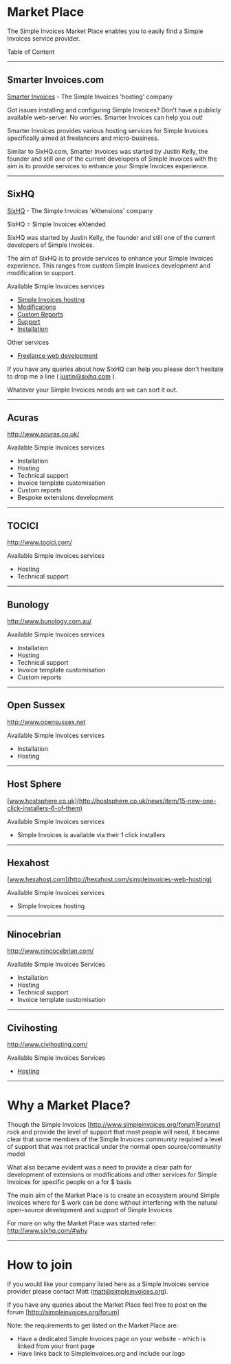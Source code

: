 # Market Place #

The Simple Invoices Market Place enables you to easily find a Simple Invoices service provider.

Table of Content



---


## Smarter Invoices.com ##
[Smarter Invoices](http://www.smarterinvoices.com) - The Simple Invoices 'hosting' company

Got issues installing and configuring Simple Invoices? Don't have a publicly available web-server. No worries. Smarter Invoices can help you out!

Smarter Invoices provides various hosting services for Simple Invoices specifically aimed at freelancers and micro-business.

Similar to SixHQ.com, Smarter Invoices was started by Justin Kelly, the founder and still one of the current developers of Simple Invoices with the aim is to provide services to enhance your Simple Invoices experience.


---


## SixHQ ##
[SixHQ](http://www.sixhq.com) - The Simple Invoices 'eXtensions' company

SixHQ = Simple Invoices eXtended

SixHQ was started by Justin Kelly, the founder and still one of the current developers of Simple Invoices.

The aim of SixHQ is to provide services to enhance your Simple Invoices experience. This ranges from custom Simple Invoices development and modification to support.

 Available Simple Invoices services
  * [Simple Invoices hosting](http://sixhq.com/hosting)
  * [Modifications](http://sixhq.com/modifications)
  * [Custom Reports](http://sixhq.com/custom_reports)
  * [Support](http://sixhq.com/support)
  * [Installation](http://sixhq.com/installation)

Other services

  * [Freelance web development](http://sixhq.com/web_development)

If you have any queries about how SixHQ can help you please don't hesitate to drop me a line ( justin@sixhq.com ).

Whatever your Simple Invoices needs are we can sort it out.


---


## Acuras ##
http://www.acuras.co.uk/

 Available Simple Invoices services
  * Installation
  * Hosting
  * Technical support
  * Invoice template customisation
  * Custom reports
  * Bespoke extensions development


---


## TOCICI ##
http://www.tocici.com/

 Available Simple Invoices services
  * Hosting
  * Technical support


---


## Bunology ##
http://www.bunology.com.au/

 Available Simple Invoices services
  * Installation
  * Hosting
  * Technical support
  * Invoice template customisation
  * Custom reports


---


## Open Sussex ##
http://www.opensussex.net

 Available Simple Invoices services
  * Installation
  * Hosting



---


## Host Sphere ##
[www.hostsphere.co.uk](http://hostsphere.co.uk/news/item/15-new-one-click-installers-6-of-them)

 Available Simple Invoices services
  * Simple Invoices is available via their 1 click installers


---


## Hexahost ##
[www.hexahost.com](http://hexahost.com/simpleinvoices-web-hosting)

 Available Simple Invoices services
  * Simple Invoices hosting


---


## Ninocebrian ##

http://www.nincocebrian.com/

 Available Simple Invoices Services 
  * Installation
  * Hosting
  * Technical support
  * Invoice template customisation


---


## Civihosting ##

http://www.civihosting.com/

 Available Simple Invoices Services 
  * [Hosting](http://civihosting.com/simple-invoices-hosting)


---


# Why a Market Place? #
Though the Simple Invoices [http://www.simpleinvoices.org/forum|Forums] rock and provide the level of support that most people will need, it became clear that some members of the Simple Invoices community required a level of support that was not practical under the normal open source/community model

What also became evident was a need to provide a clear path for development of extensions or modifications and other services for Simple Invoices for specific people on a for $ basis

The main aim of the Market Place is to create an ecosystem around Simple Invoices where for $ work can be done without interfering with the natural open-source development and support of Simple Invoices

For more on why the Market Place was started refer: http://www.sixhq.com/#why


---


# How to join #
If you would like your company listed here as a Simple Invoices service provider please contact Matt (matt@simpleinvoices.org).

If you have any queries about the Market Place feel free to post on the forum [http://simpleinvoices.org/forum]

Note: the requirements to get listed on the Market Place are:
  * Have a dedicated Simple Invoices page on your website - which is linked from your front page
  * Have links back to SimpleInvoices.org and include our logo
